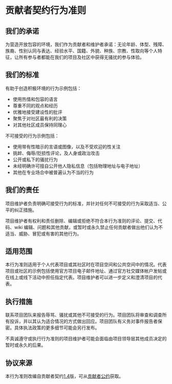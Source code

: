 # 贡献者契约行为准则

## 我们的承诺

为营造开放包容的环境，我们作为贡献者和维护者承诺：无论年龄、体型、残障、族裔、性别认同与表达、经验水平、国籍、外貌、种族、宗教、性取向等个人特征，让所有参与者都能在我们的项目及社区中获得无骚扰的参与体验。

## 我们的标准

有助于创造积极环境的行为示例包括：

- 使用热情和包容的语言
- 尊重不同的观点和经历
- 优雅地接受建设性的批评
- 聚焦于对社区最有利的决策
- 对其他社区成员保持同理心

不可接受的行为示例包括：

- 使用带有性暗示的言语或图像，以及不受欢迎的性关注
- 挑衅、侮辱/贬损性评论，及人身或政治攻击
- 公开或私下的骚扰行为
- 未经明确许可擅自公开他人隐私信息（包括物理地址与电子地址）
- 其他在专业场合中被普遍认为不当的行为

## 我们的责任

项目维护者负责明确可接受行为的标准，并针对任何不可接受的行为采取适当、公平的纠正措施。

项目维护者有权利和责任删除、编辑或拒绝不符合本行为准则的评论、提交、代码、wiki 编辑、问题和其他贡献，或暂时或永久禁止任何贡献者做出他们认为不适当、威胁、冒犯或有害的其他行为。

## 适用范围

本行为准则适用于个人代表项目或其社区时在项目空间和公共空间中的情况。代表项目或社区的示例包括使用官方项目电子邮件地址、通过官方社交媒体帐户发帖或在线上或线下活动中担任指定代表。项目维护者可以进一步定义和澄清项目的代表。

## 执行措施

联系项目团队来报告辱骂、骚扰或其他不可接受的行为。项目团队将审查和调查所有投诉，并以其认为适合情况的方式做出回应。项目团队有义务对事件报告者保密。具体执法政策的更多细节可能会另行发布。

不真诚遵守或执行行为准则的项目维护者可能会面临由项目领导层其他成员决定的暂时或永久的后果。

## 协议来源

本行为准则改编自贡献者契约[1.4][版本]版，可从[贡献者公约][主页]获取。

[主页]: http://contributor-covenant.org
[版本]: http://contributor-covenant.org/version/1/4/

